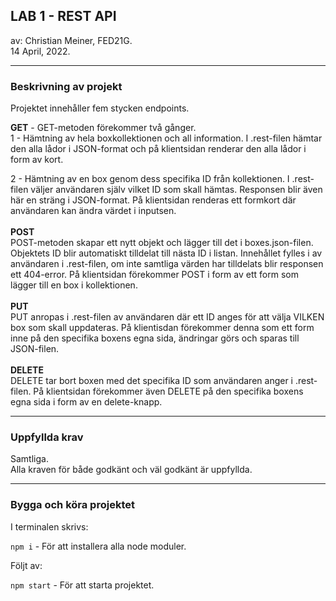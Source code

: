 ## LAB 1 - REST API

av: Christian Meiner, FED21G.  
14 April, 2022.

---

### **Beskrivning av projekt**

Projektet innehåller fem stycken endpoints.

**GET** - GET-metoden förekommer två gånger.  
1 - Hämtning av hela boxkollektionen och all information. I .rest-filen hämtar den alla lådor i JSON-format och på klientsidan renderar den alla lådor i form av kort.

2 - Hämtning av en box genom dess specifika ID från kollektionen. I .rest-filen väljer användaren själv vilket ID som skall hämtas. Responsen blir även här en sträng i JSON-format. På klientsidan renderas ett formkort där användaren kan ändra värdet i inputsen.  
<br>
**POST**  
POST-metoden skapar ett nytt objekt och lägger till det i boxes.json-filen. Objektets ID blir automatiskt tilldelat till nästa ID i listan. Innehållet fylles i av användaren i .rest-filen, om inte samtliga värden har tilldelats blir responsen ett 404-error. På klientsidan förekommer POST i form av ett form som lägger till en box i kollektionen. 
<br>  
**PUT**  
PUT anropas i .rest-filen av användaren där ett ID anges för att välja VILKEN box som skall uppdateras. På klientisdan förekommer denna som ett form inne på den specifika boxens egna sida, ändringar görs och sparas till JSON-filen.
<br>  
**DELETE**  
DELETE tar bort boxen med det specifika ID som användaren anger i .rest-filen. På klientsidan förekommer även DELETE på den specifika boxens egna sida i form av en delete-knapp. 

---

### **Uppfyllda krav**

Samtliga.  
Alla kraven för både godkänt och väl godkänt är uppfyllda.

---

### **Bygga och köra projektet**

I terminalen skrivs:

`npm i` - För att installera alla node moduler.

Följt av:

`npm start` - För att starta projektet.
